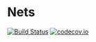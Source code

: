 # Nets

[![Build Status](https://travis-ci.org/rdeits/Nets.jl.svg?branch=master)](https://travis-ci.org/rdeits/Nets.jl)
[![codecov.io](http://codecov.io/github/rdeits/Nets.jl/coverage.svg?branch=master)](http://codecov.io/github/rdeits/Nets.jl?branch=master)
